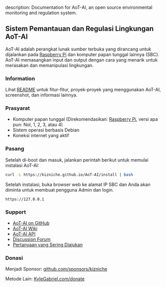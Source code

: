 description: Documentation for AoT-AI, an open source environmental monitoring and regulation system.

## Sistem Pemantauan dan Regulasi Lingkungan AoT-AI

AoT-AI adalah perangkat lunak sumber terbuka yang dirancang untuk dijalankan pada [Raspberry Pi](https://en.wikipedia.org/wiki/Raspberry_Pi) dan komputer papan tunggal lainnya (SBC). AoT-AI memasangkan input dan output dengan cara yang menarik untuk merasakan dan memanipulasi lingkungan.

### Information

Lihat [README](https://github.com/kizniche/AoT-AI#uses) untuk fitur-fitur, proyek-proyek yang menggunakan AoT-AI, screenshot, dan informasi lainnya.

### Prasyarat

*   Komputer papan tunggal (Direkomendasikan: [Raspberry Pi](https://www.raspberrypi.org/), versi apa pun: Nol, 1, 2, 3, atau 4)
*   Sistem operasi berbasis Debian
*   Koneksi internet yang aktif

### Pasang

Setelah di-boot dan masuk, jalankan perintah berikut untuk memulai instalasi AoT-AI:

```bash
curl -L https://kizniche.github.io/AoT-AI/install | bash
```

Setelah instalasi, buka browser web ke alamat IP SBC dan Anda akan diminta untuk membuat pengguna Admin dan login.

```
https://127.0.0.1
```

### Support

*   [AoT-AI on GitHub](https://github.com/kizniche/AoT-AI)
*   [AoT-AI Wiki](https://github.com/kizniche/AoT-AI/wiki)
*   [AoT-AI API](https://kizniche.github.io/AoT-AI/aot-ai-api.html)
*   [Discussion Forum](https://forum.radicaldiy.com)
*   [Pertanyaan yang Sering Diajukan](https://forum.radicaldiy.com/docs?category=23&tags=aot-ai)

### Donasi

Menjadi Sponsor: [github.com/sponsors/kizniche](https://github.com/sponsors/kizniche)

Metode Lain: [KyleGabriel.com/donate](https://kylegabriel.com/donate)
